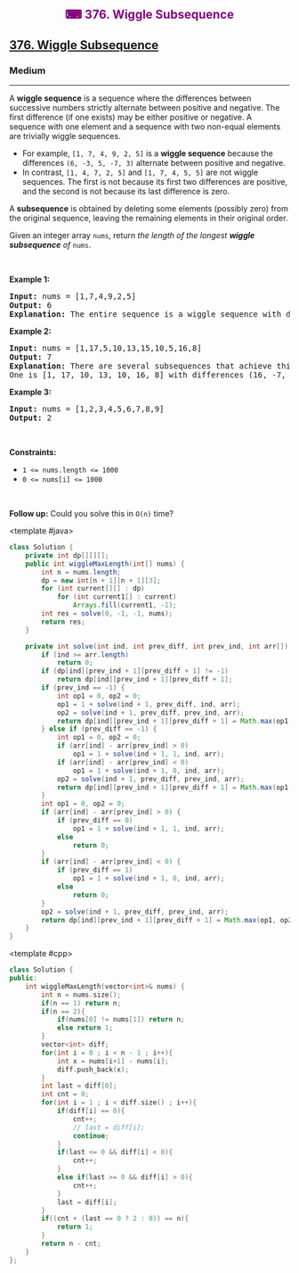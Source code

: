 <div align = "center">
<h style = "margin-bottom: 0px; margin-top: 0px; color : purple;" align = "center" class = "header">

## ⌨ 376. Wiggle Subsequence

</h>
</div>

<h2><a href="https://leetcode.com/problems/wiggle-subsequence" target = "_blank">376. Wiggle Subsequence</a></h2><h3>Medium</h3><hr><p>A <strong>wiggle sequence</strong> is a sequence where the differences between successive numbers strictly alternate between positive and negative. The first difference (if one exists) may be either positive or negative. A sequence with one element and a sequence with two non-equal elements are trivially wiggle sequences.</p>

<ul>
	<li>For example, <code>[1, 7, 4, 9, 2, 5]</code> is a <strong>wiggle sequence</strong> because the differences <code>(6, -3, 5, -7, 3)</code> alternate between positive and negative.</li>
	<li>In contrast, <code>[1, 4, 7, 2, 5]</code> and <code>[1, 7, 4, 5, 5]</code> are not wiggle sequences. The first is not because its first two differences are positive, and the second is not because its last difference is zero.</li>
</ul>

<p>A <strong>subsequence</strong> is obtained by deleting some elements (possibly zero) from the original sequence, leaving the remaining elements in their original order.</p>

<p>Given an integer array <code>nums</code>, return <em>the length of the longest <strong>wiggle subsequence</strong> of </em><code>nums</code>.</p>

<p>&nbsp;</p>
<p><strong class="example">Example 1:</strong></p>

<pre>
<strong>Input:</strong> nums = [1,7,4,9,2,5]
<strong>Output:</strong> 6
<strong>Explanation:</strong> The entire sequence is a wiggle sequence with differences (6, -3, 5, -7, 3).
</pre>

<p><strong class="example">Example 2:</strong></p>

<pre>
<strong>Input:</strong> nums = [1,17,5,10,13,15,10,5,16,8]
<strong>Output:</strong> 7
<strong>Explanation:</strong> There are several subsequences that achieve this length.
One is [1, 17, 10, 13, 10, 16, 8] with differences (16, -7, 3, -3, 6, -8).
</pre>

<p><strong class="example">Example 3:</strong></p>

<pre>
<strong>Input:</strong> nums = [1,2,3,4,5,6,7,8,9]
<strong>Output:</strong> 2
</pre>

<p>&nbsp;</p>
<p><strong>Constraints:</strong></p>

<ul>
	<li><code>1 &lt;= nums.length &lt;= 1000</code></li>
	<li><code>0 &lt;= nums[i] &lt;= 1000</code></li>
</ul>

<p>&nbsp;</p>
<p><strong>Follow up:</strong> Could you solve this in <code>O(n)</code> time?</p>

<CodeTabs :languages="[ { name: 'C++', slot: 'cpp' },
  { name: 'Java', slot: 'java' }
]">

<template #java>

```java
class Solution {
    private int dp[][][];
    public int wiggleMaxLength(int[] nums) {
        int n = nums.length;
        dp = new int[n + 1][n + 1][3];
        for (int current[][] : dp)
            for (int current1[] : current)
                Arrays.fill(current1, -1);
        int res = solve(0, -1, -1, nums);
        return res;
    }

    private int solve(int ind, int prev_diff, int prev_ind, int arr[]) {
        if (ind >= arr.length)
            return 0;
        if (dp[ind][prev_ind + 1][prev_diff + 1] != -1)
            return dp[ind][prev_ind + 1][prev_diff + 1];
        if (prev_ind == -1) {
            int op1 = 0, op2 = 0;
            op1 = 1 + solve(ind + 1, prev_diff, ind, arr);
            op2 = solve(ind + 1, prev_diff, prev_ind, arr);
            return dp[ind][prev_ind + 1][prev_diff + 1] = Math.max(op1, op2);
        } else if (prev_diff == -1) {
            int op1 = 0, op2 = 0;
            if (arr[ind] - arr[prev_ind] > 0)
                op1 = 1 + solve(ind + 1, 1, ind, arr);
            if (arr[ind] - arr[prev_ind] < 0)
                op1 = 1 + solve(ind + 1, 0, ind, arr);
            op2 = solve(ind + 1, prev_diff, prev_ind, arr);
            return dp[ind][prev_ind + 1][prev_diff + 1] = Math.max(op1, op2);
        }
        int op1 = 0, op2 = 0;
        if (arr[ind] - arr[prev_ind] > 0) {
            if (prev_diff == 0)
                op1 = 1 + solve(ind + 1, 1, ind, arr);
            else
                return 0;
        }
        if (arr[ind] - arr[prev_ind] < 0) {
            if (prev_diff == 1)
                op1 = 1 + solve(ind + 1, 0, ind, arr);
            else
                return 0;
        }
        op2 = solve(ind + 1, prev_diff, prev_ind, arr);
        return dp[ind][prev_ind + 1][prev_diff + 1] = Math.max(op1, op2);
    }
}
```

</template>

<template #cpp>

```cpp
class Solution {
public:
    int wiggleMaxLength(vector<int>& nums) {
        int n = nums.size();
        if(n == 1) return n;
        if(n == 2){
            if(nums[0] != nums[1]) return n;
            else return 1;
        }
        vector<int> diff;
        for(int i = 0 ; i < n - 1 ; i++){
            int x = nums[i+1] - nums[i];
            diff.push_back(x);
        }
        int last = diff[0];
        int cnt = 0;
        for(int i = 1 ; i < diff.size() ; i++){
            if(diff[i] == 0){
                cnt++;
                // last = diff[i];
                continue;
            }
            if(last <= 0 && diff[i] < 0){
                cnt++;
            }
            else if(last >= 0 && diff[i] > 0){
                cnt++;
            }
            last = diff[i];
        }
        if((cnt + (last == 0 ? 2 : 0)) == n){
            return 1;
        } 
        return n - cnt;
    }
};
```

</template>

</CodeTabs>
